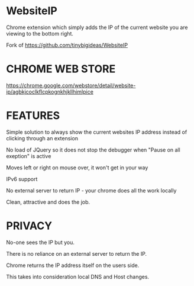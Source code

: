 WebsiteIP
=========
Chrome extension which simply adds the IP of the current website you are viewing to the bottom right.

Fork of https://github.com/tinybigideas/WebsiteIP

CHROME WEB STORE
================

https://chrome.google.com/webstore/detail/website-ip/agbkjcoclkflcpkognkhjkllhimlpice

FEATURES
========

Simple solution to always show the current websites IP address instead of clicking through an extension

No load of JQuery so it does not stop the debugger when "Pause on all exeption" is active

Moves left or right on mouse over, it won't get in your way

IPv6 support

No external server to return IP - your chrome does all the work locally

Clean, attractive and does the job.

PRIVACY
=======

No-one sees the IP but you.

There is no reliance on an external server to return the IP.

Chrome returns the IP address itself on the users side.

This takes into consideration local DNS and Host changes.
